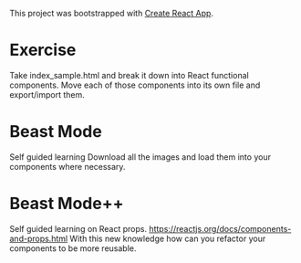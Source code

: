 This project was bootstrapped with [Create React App](https://github.com/facebook/create-react-app).

# Exercise
Take index_sample.html and break it down into React functional components.
Move each of those components into its own file and export/import them.

# Beast Mode
Self guided learning
Download all the images and load them into your components where necessary.

# Beast Mode++
Self guided learning on React props.
https://reactjs.org/docs/components-and-props.html
With this new knowledge how can you refactor your components to be more reusable.
